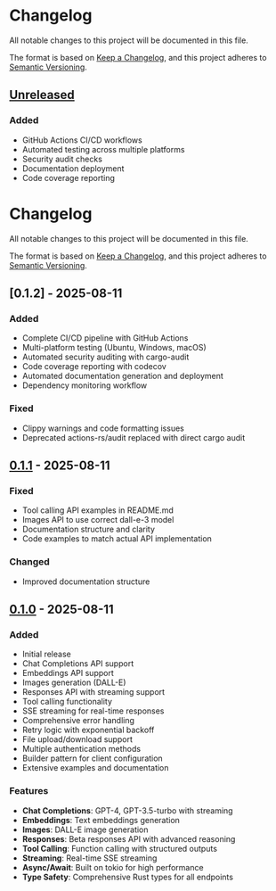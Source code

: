 # Changelog

All notable changes to this project will be documented in this file.

The format is based on [Keep a Changelog](https://keepachangelog.com/en/1.0.0/),
and this project adheres to [Semantic Versioning](https://semver.org/spec/v2.0.0.html).

## [Unreleased]

### Added
- GitHub Actions CI/CD workflows
- Automated testing across multiple platforms
- Security audit checks
- Documentation deployment
- Code coverage reporting

# Changelog

All notable changes to this project will be documented in this file.

The format is based on [Keep a Changelog](https://keepachangelog.com/en/1.0.0/),
and this project adheres to [Semantic Versioning](https://semver.org/spec/v2.0.0.html).

## [0.1.2] - 2025-08-11

### Added
- Complete CI/CD pipeline with GitHub Actions
- Multi-platform testing (Ubuntu, Windows, macOS)  
- Automated security auditing with cargo-audit
- Code coverage reporting with codecov
- Automated documentation generation and deployment
- Dependency monitoring workflow

### Fixed
- Clippy warnings and code formatting issues
- Deprecated actions-rs/audit replaced with direct cargo audit

## [0.1.1] - 2025-08-11

### Fixed
- Tool calling API examples in README.md
- Images API to use correct dall-e-3 model
- Documentation structure and clarity
- Code examples to match actual API implementation

### Changed
- Improved documentation structure

## [0.1.0] - 2025-08-11

### Added
- Initial release
- Chat Completions API support
- Embeddings API support  
- Images generation (DALL-E)
- Responses API with streaming support
- Tool calling functionality
- SSE streaming for real-time responses
- Comprehensive error handling
- Retry logic with exponential backoff
- File upload/download support
- Multiple authentication methods
- Builder pattern for client configuration
- Extensive examples and documentation

### Features
- **Chat Completions**: GPT-4, GPT-3.5-turbo with streaming
- **Embeddings**: Text embeddings generation
- **Images**: DALL-E image generation
- **Responses**: Beta responses API with advanced reasoning
- **Tool Calling**: Function calling with structured outputs
- **Streaming**: Real-time SSE streaming
- **Async/Await**: Built on tokio for high performance
- **Type Safety**: Comprehensive Rust types for all endpoints

[Unreleased]: https://github.com/neeboo/openai-sdk-rs/compare/v0.1.1...HEAD
[0.1.1]: https://github.com/neeboo/openai-sdk-rs/compare/v0.1.0...v0.1.1
[0.1.0]: https://github.com/neeboo/openai-sdk-rs/releases/tag/v0.1.0
